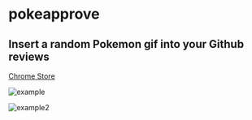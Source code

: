 # pokeapprove

## Insert a random Pokemon gif into your Github reviews

[Chrome Store](https://chrome.google.com/webstore/detail/pokeapprove/kmkcpekngomboloiahioibfhnpekmfhj)

![example](http://i.imgur.com/ied3gsq.png)

![example2](http://i.imgur.com/aA6JrEJ.png)

